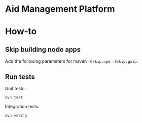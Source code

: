 # Aid Management Platform

# How-to

## Skip building node apps

Add the following parameters for maven `-Dskip.npm -Dskip.gulp`.

## Run tests

Unit tests:

```
mvn test
```

Integration tests:

```
mvn verify
```
